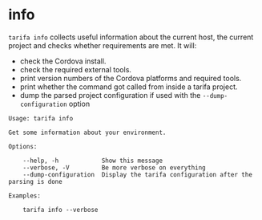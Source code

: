 # info

`tarifa info` collects useful information about the current host, the current project and checks whether requirements are met. It will:

* check the Cordova install.
* check the required external tools.
* print version numbers of the Cordova platforms and required tools.
* print whether the command got called from inside a tarifa project.
* dump the parsed project configuration if used with the `--dump-configuration` option

```
Usage: tarifa info

Get some information about your environment.

Options:

    --help, -h            Show this message
    --verbose, -V         Be more verbose on everything
    --dump-configuration  Display the tarifa configuration after the parsing is done

Examples:

    tarifa info --verbose
```
